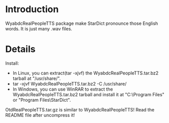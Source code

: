 # Introduction #

WyabdcRealPeopleTTS package make StarDict pronounce those English words. It is just many .wav files.


# Details #

Install:
  * In Linux, you can extract(tar -xjvf) the WyabdcRealPeopleTTS.tar.bz2 tarball at "/usr/share/".
  * tar -xjvf WyabdcRealPeopleTTS.tar.bz2 -C /usr/share/
  * In Windows, you can use WinRAR to extract the WyabdcRealPeopleTTS.tar.bz2 tarball and install it at "C:\Program Files\" or "Program Files\StarDict\".

OtdRealPeopleTTS.tar.gz is similar to WyabdcRealPeopleTTS! Read the README file after uncompress it!
